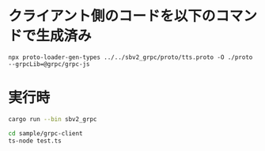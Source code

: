 # クライアント側のコードを以下のコマンドで生成済み

```
npx proto-loader-gen-types ../../sbv2_grpc/proto/tts.proto -O ./proto --grpcLib=@grpc/grpc-js
```

# 実行時

```sh
cargo run --bin sbv2_grpc
```

```sh
cd sample/grpc-client
ts-node test.ts
```
